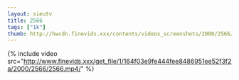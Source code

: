 ```yaml
--- 
layout: sieutv
title: 2566
tags: ["1k"]
thumb: http://hwcdn.finevids.xxx/contents/videos_screenshots/2000/2566/preview.mp4.jpg
---
```

{% include video src="http://www.finevids.xxx/get_file/1/164f03e9fe444fee8486951ee52f3f2a/2000/2566/2566.mp4/" %} 

